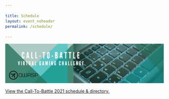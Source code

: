 ```yaml
---

title: Schedule
layout: event_noheader
permalink: /schedule/

---
```


![Schedule Header Image](/assets/images/schedulectbwebsiteheader.png)

<a id="sched-embed" href="//calltobattle2021.sched.com/list/descriptions/">View the Call-To-Battle 2021 schedule &amp; directory.</a><script type="text/javascript" src="//calltobattle2021.sched.com/js/embed.js"></script>
